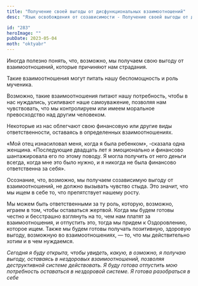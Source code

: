 ```yaml
---
title: "Получение своей выгоды от дисфункциональных взаимоотношений"
desc: "Язык освобождения от созависимости - Получение своей выгоды от дисфункциональных взаимоотношений"

id: "283"
heroImage: ""
pubDate: 2023-05-04
moth: "oktyabr"
---
```


Иногда полезно понять, что, возможно, мы получаем свою выгоду от
взаимоотношений, которые причиняют нам страдания.

Такие взаимоотношения могут питать нашу беспомощность и роль мученика.

Возможно, такие взаимоотношения питают нашу потребность, чтобы в нас
нуждались, усиливают наше самоуважение, позволяя нам чувствовать, что мы
контролируем или имеем моральное превосходство над другим человеком.

Некоторые из нас облегчают свою финансовую или другие виды ответственности,
оставаясь в определенных взаимоотношениях.

«Мой отец изнасиловал меня, когда я была ребенком», -сказала одна женщина.
«Последующие двадцать лет я эмоционально и финансово шантажировала его по
этому поводу. Я могла получить от него деньги всегда, когда мне это было
нужно, и я никогда не была финансово ответственна за себя».

Осознание, что, возможно, мы получаем созависимую выгоду от взаимоотношений,
не должно вызывать чувство стыда. Это значит, что мы ищем в себе то, что
препятствует нашему росту.

Мы можем быть ответственными за ту роль, которую, возможно, играем в том,
чтобы оставаться жертвой. Когда мы будем готовы честно и бесстрашно взглянуть
на то, чем нам платят за взаимоотношения, и отпустить это, тогда мы придем к
Оздоровлению, которое ищем. Также мы будем готовы получать позитивную,
здоровую выгоду, возможную во взаимоотношениях, — то, что мы действительно
хотим и в чем нуждаемся.

_Сегодня_ _я_ _буду_ _открыта,_ _чтобы_ _увидеть,_ _какую,_ _в_ _озможно,_ _я_
_получаю_ _выгоду,_ _оставаясь_ _в_ _нездоровых_ _взаимоотношений,_ _позволяя_
_деструктивной_ _системе_ _действовать._ _Я_ _буду_ _готова_ _отпустить_ _мою_
_потребность_ _оставаться_ _в_ _нездоровой_ _системе._ _Я_ _готова_
_разобраться_ _в_ _себе_

